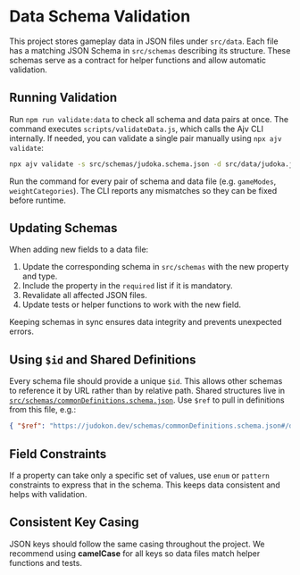 # Data Schema Validation

This project stores gameplay data in JSON files under `src/data`. Each file has a matching JSON Schema in `src/schemas` describing its structure. These schemas serve as a contract for helper functions and allow automatic validation.

## Running Validation

Run `npm run validate:data` to check all schema and data pairs at once. The command executes `scripts/validateData.js`, which calls the Ajv CLI internally. If needed, you can validate a single pair manually using `npx ajv validate`:

```bash
npx ajv validate -s src/schemas/judoka.schema.json -d src/data/judoka.json
```

Run the command for every pair of schema and data file (e.g. `gameModes`, `weightCategories`). The CLI reports any mismatches so they can be fixed before runtime.

## Updating Schemas

When adding new fields to a data file:

1. Update the corresponding schema in `src/schemas` with the new property and type.
2. Include the property in the `required` list if it is mandatory.
3. Revalidate all affected JSON files.
4. Update tests or helper functions to work with the new field.

Keeping schemas in sync ensures data integrity and prevents unexpected errors.

## Using `$id` and Shared Definitions

Every schema file should provide a unique `$id`. This allows other schemas to
reference it by URL rather than by relative path. Shared structures live in
[`src/schemas/commonDefinitions.schema.json`](../../src/schemas/commonDefinitions.schema.json).
Use `$ref` to pull in definitions from this file, e.g.:

```json
{ "$ref": "https://judokon.dev/schemas/commonDefinitions.schema.json#/definitions/Stats" }
```

## Field Constraints

If a property can take only a specific set of values, use `enum` or `pattern`
constraints to express that in the schema. This keeps data consistent and helps
with validation.

## Consistent Key Casing

JSON keys should follow the same casing throughout the project. We recommend
using **camelCase** for all keys so data files match helper functions and tests.
